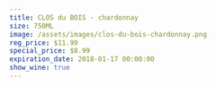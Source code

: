 ```yaml
---
title: CLOS du BOIS - chardonnay
size: 750ML
image: /assets/images/clos-du-bois-chardonnay.png
reg_price: $11.99
special_price: $8.99
expiration_date: 2018-01-17 00:00:00
show_wine: true
---
```



